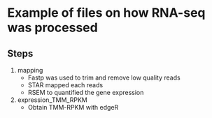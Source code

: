 # Example of files on how RNA-seq was processed

## Steps
1. mapping
    - Fastp was used to trim and remove low quality reads
    - STAR mapped each reads
    - RSEM to quantified the gene expression
2. expression_TMM_RPKM
    - Obtain TMM-RPKM with edgeR
